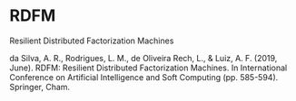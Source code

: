 # RDFM
Resilient Distributed Factorization Machines

da Silva, A. R., Rodrigues, L. M., de Oliveira Rech, L., & Luiz, A. F. (2019, June). RDFM: Resilient Distributed Factorization Machines. In International Conference on Artificial Intelligence and Soft Computing (pp. 585-594). Springer, Cham.
